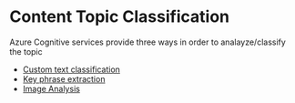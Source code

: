 # Content Topic Classification

Azure Cognitive services provide three ways in order to analayze/classify the topic

- [Custom text classification](https://docs.microsoft.com/en-us/azure/cognitive-services/language-service/custom-text-classification/overview)
- [Key phrase extraction](https://docs.microsoft.com/en-us/azure/cognitive-services/language-service/key-phrase-extraction/overview)
- [Image Analysis](https://docs.microsoft.com/en-us/azure/cognitive-services/computer-vision/overview-image-analysis)